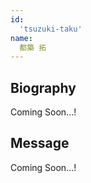 ```yaml
---
id:
  'tsuzuki-taku'
name:
  都築 拓
---
```


## Biography
Coming Soon...!

## Message
Coming Soon...!
